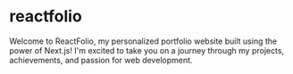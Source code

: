 # reactfolio
Welcome to ReactFolio, my personalized portfolio website built using the power of Next.js! I'm excited to take you on a journey through my projects, achievements, and passion for web development.
